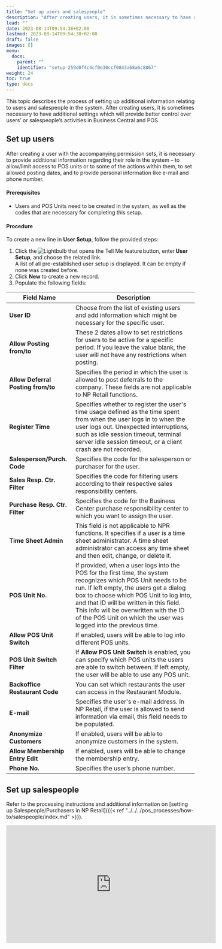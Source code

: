 ```yaml
---
title: "Set up users and salespeople"
description: "After creating users, it is sometimes necessary to have additional settings which will provide better control over users’ or salespeople’s activities in Business Central and POS."
lead: ""
date: 2023-08-14T09:54:38+02:00
lastmod: 2023-08-14T09:54:38+02:00
draft: false
images: []
menu:
  docs:
    parent: ""
    identifier: "setup-259d0f4c4cf0e30ccf0843a68a6c8867"
weight: 24
toc: true
type: docs
---
```


This topic describes the process of setting up additional information relating to users and salespeople in the system. After creating users, it is sometimes necessary to have additional settings which will provide better control over users’ or salespeople’s activities in Business Central and POS. 

## Set up users 

After creating a user with the accompanying permission sets, it is necessary to provide additional information regarding their role in the system – to allow/limit access to POS units or to some of the actions within them, to set allowed posting dates, and to provide personal information like e-mail and phone number. 

#### Prerequisites

- Users and POS Units need to be created in the system, as well as the codes that are necessary for completing this setup. 

#### Procedure

To create a new line in **User Setup**, follow the provided steps: 

1. Click the ![Lightbulb](Lightbulb_icon.PNG) that opens the Tell Me feature button, enter **User Setup**, and choose the related link.      
   A list of all pre-established user setup is displayed. It can be empty if none was created before. 
2. Click **New** to create a new record. 
3. Populate the following fields: 

| Field Name      | Description |
| ----------- | ----------- |
| **User ID** | Choose from the list of existing users and add information which might be necessary for the specific user. |
| **Allow Posting from/to** | These 2 dates allow to set restrictions for users to be active for a specific period. If you leave the value blank, the user will not have any restrictions when posting. |
| **Allow Deferral Posting from/to** | Specifies the period in which the user is allowed to post deferrals to the company. These fields are not applicable to NP Retail functions. |
| **Register Time** | Specifies whether to register the user's time usage defined as the time spent from when the user logs in to when the user logs out. Unexpected interruptions, such as idle session timeout, terminal server idle session timeout, or a client crash are not recorded. |
| **Salesperson/Purch. Code** | Specifies the code for the salesperson or purchaser for the user. |
| **Sales Resp. Ctr. Filter** | Specifies the code for filtering users according to their respective sales responsibility centers. | 
| **Purchase Resp. Ctr. Filter** | Specifies the code for the Business Center purchase responsibility center to which you want to assign the user. |
| **Time Sheet Admin** | This field is not applicable to NPR functions. It specifies if a user is a time sheet administrator. A time sheet administrator can access any time sheet and then edit, change, or delete it. | 
| **POS Unit No.** | If provided, when a user logs into the POS for the first time, the system recognizes which POS Unit needs to be run. If left empty, the users get a dialog box to choose which POS Unit to log into, and that ID will be written in this field. This info will be overwritten with the ID of the POS Unit on which the user was logged into the previous time. | 
| **Allow POS Unit Switch** | If enabled, users will be able to log into different POS units. |
| **POS Unit Switch Filter** | If **Allow POS Unit Switch** is enabled, you can specify which POS units the users are able to switch between. If left empty, the user will be able to use any POS unit.  |
| **Backoffice Restaurant Code** | You can set which restaurants the user can access in the Restaurant Module. |
| **E-mail** | Specifies the user's e-mail address. In NP Retail, if the user is allowed to send information via email, this field needs to be populated.  |
| **Anonymize Customers** | If enabled, users will be able to anonymize customers in the system. |
| **Allow Membership Entry Edit** | If enabled, users will be able to change the membership entry. |
| **Phone No.** | Specifies the user’s phone number. |

## Set up salespeople

Refer to the processing instructions and additional information on [setting up Salespeople/Purchasers in NP Retail]({{< ref "../../../pos_processes/how-to/salespeople/index.md" >}}).

<iframe width="560" height="315" src="https://www.youtube.com/embed/kJ6cjtj56VE" title="YouTube video player" frameborder="0" allow="accelerometer; autoplay; clipboard-write; encrypted-media; gyroscope; picture-in-picture; web-share" allowfullscreen></iframe